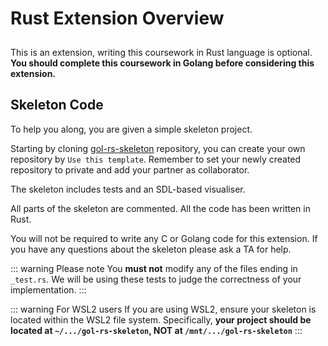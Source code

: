 # Rust Extension Overview

<div class="tip custom-block" style="padding-top: 10px">
This is an extension, writing this coursework in Rust language is optional.
<br/>
<b>You should complete this coursework in Golang before considering this extension.</b>
</div>

## Skeleton Code

To help you along, you are given a simple skeleton project.

Starting by cloning [gol-rs-skeleton](https://github.com/UoB-CSA/gol-rs-skeleton) repository, you can create your own repository by `Use this template`. Remember to set your newly created repository to private and add your partner as collaborator.

The skeleton includes tests and an SDL-based visualiser.

All parts of the skeleton are commented. All the code has been written in Rust.

You will not be required to write any C or Golang code for this extension. If you have any questions about the skeleton please ask a TA for help.

::: warning Please note
You **must not** modify any of the files ending in `_test.rs`. We will be using these tests to judge the correctness of your implementation.
:::

::: warning For WSL2 users
If you are using WSL2, ensure your skeleton is located within the WSL2 file system. Specifically, **your project should be located at `~/.../gol-rs-skeleton`, NOT at `/mnt/.../gol-rs-skeleton`**
:::

